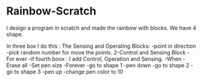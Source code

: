 # Rainbow-Scratch
I design a program in scratch and made the rainbow with blocks.
We have 4 shape.

In three box I do this :
The Sensing and Operating Blocks:
 -point in direction 
 -pick random number for move the points.
2-Control and Sensing Block
 -For ever
 -if
 fourth boox :
 I add Control, Operation and Sensing.
  -When
  -Erase all
  -Set pen size
  -Forever 
  -go to shape 1
  -pen down
  -go to shape 2
  -go to shape 3
  -pen up
  -change pen color to 10


 



